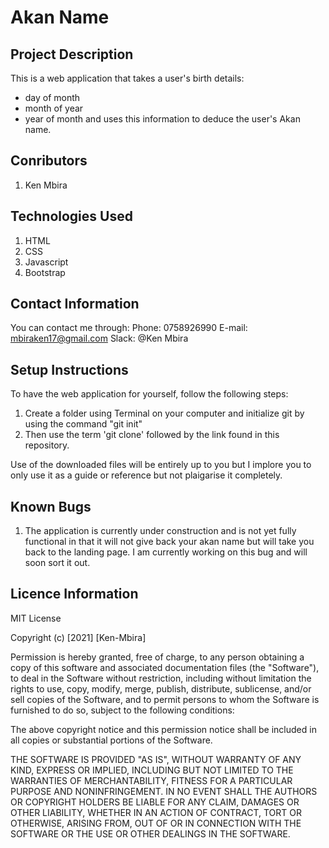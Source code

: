 # Akan Name

## Project Description
This is a web application that takes a user's birth details:
- day of month
- month of year
- year of month
and uses this information to deduce the user's Akan name.

## Conributors
1. Ken Mbira

## Technologies Used
1. HTML
2. CSS
3. Javascript
4. Bootstrap

## Contact Information
You can contact me through:
Phone: 0758926990
E-mail: mbiraken17@gmail.com
Slack: @Ken Mbira

## Setup Instructions
To have the web application for yourself, follow the following steps:
1. Create a folder using Terminal on your computer and initialize git by using the command "git init"
2. Then use the term 'git clone' followed by the link found in this repository.

Use of the downloaded files will be entirely up to you but I implore you to only use it as a guide or reference but not plaigarise it completely.

## Known Bugs
1. The application is currently under construction and is not yet fully functional in that it will not give back your akan name but will take you back to the landing page. I am currently working on this bug and will soon sort it out.


## Licence Information
MIT License

Copyright (c) [2021] [Ken-Mbira]

Permission is hereby granted, free of charge, to any person obtaining a copy
of this software and associated documentation files (the "Software"), to deal
in the Software without restriction, including without limitation the rights
to use, copy, modify, merge, publish, distribute, sublicense, and/or sell
copies of the Software, and to permit persons to whom the Software is
furnished to do so, subject to the following conditions:

The above copyright notice and this permission notice shall be included in all
copies or substantial portions of the Software.

THE SOFTWARE IS PROVIDED "AS IS", WITHOUT WARRANTY OF ANY KIND, EXPRESS OR
IMPLIED, INCLUDING BUT NOT LIMITED TO THE WARRANTIES OF MERCHANTABILITY,
FITNESS FOR A PARTICULAR PURPOSE AND NONINFRINGEMENT. IN NO EVENT SHALL THE
AUTHORS OR COPYRIGHT HOLDERS BE LIABLE FOR ANY CLAIM, DAMAGES OR OTHER
LIABILITY, WHETHER IN AN ACTION OF CONTRACT, TORT OR OTHERWISE, ARISING FROM,
OUT OF OR IN CONNECTION WITH THE SOFTWARE OR THE USE OR OTHER DEALINGS IN THE
SOFTWARE.
